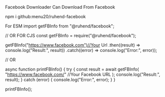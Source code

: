 Facebook Downloader Can Download From Facebook

npm i github:menu20/ruhend-facebook

For ESM
import getFBInfo from "@ruhend/facebook";

// OR
FOR CJS
const getFBInfo = require("@ruhend/facebook");

getFBInfo("https://www.facebook.com")//Your Url
    .then((result) => console.log("Result:", result))
    .catch((error) => console.log("Error:", error));

// OR

async function printFBInfo() {
    try {
        const result = await getFBInfo(
            "https://www.facebook.com/" //Your Facebook URL
        );
        console.log("Result:", result);
    } catch (error) {
        console.log("Error:", error);
    }
}

printFBInfo();
